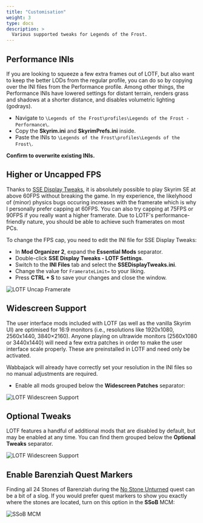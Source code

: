 ```yaml
---
title: "Customisation"
weight: 3
type: docs
description: >
  Various supported tweaks for Legends of the Frost.
---
```


## Performance INIs

If you are looking to squeeze a few extra frames out of LOTF, but also want to keep the better LODs from the regular profile, you can do so by copying over the INI files from the Performance profile. Among other things, the Performance INIs have lowered settings for distant terrain, renders grass and shadows at a shorter distance, and disables volumetric lighting (godrays).

- Navigate to `\Legends of the Frost\profiles\Legends of the Frost - Performance\`.
- Copy the **Skyrim.ini** and **SkyrimPrefs.ini** inside.
- Paste the INIs to `\Legends of the Frost\profiles\Legends of the Frost\`.

**Confirm to overwrite existing INIs.**

## Higher or Uncapped FPS

Thanks to [SSE Display Tweaks](https://www.nexusmods.com/skyrimspecialedition/mods/34705), it is absolutely possible to play Skyrim SE at above 60FPS without breaking the game. In my experience, the likelyhood of (minor) physics bugs occuring increases with the framerate which is why I personally prefer capping at 60FPS. You can also try capping at 75FPS or 90FPS if you really want a higher framerate. Due to LOTF's performance-friendly nature, you should be able to achieve such framerates on most PCs.

To change the FPS cap, you need to edit the INI file for SSE Display Tweaks:

- In **Mod Organizer 2**, expand the **Essential Mods** separator.
- Double-click **SSE Display Tweaks - LOTF Settings**.
- Switch to the **INI Files** tab and select the **SSEDisplayTweaks.ini**.
- Change the value for `FramerateLimit=` to your liking.
- Press **CTRL + S** to save your changes and close the window.

![LOTF Uncap Framerate](/Pictures/lotf/customisation/lotf-uncap-framerate.png)

## Widescreen Support

The user interface mods included with LOTF (as well as the vanilla Skyrim UI) are optimised for 16:9 monitors (i.e., resolutions like 1920x1080, 2560x1440, 3840×2160). Anyone playing on ultrawide monitors (2560x1080 or 3440x1440) will need a few extra patches in order to make the user interface scale properly. These are preinstalled in LOTF and need only be activated.

Wabbajack will already have correctly set your resolution in the INI files so no manual adjustments are required.

- Enable all mods grouped below the **Widescreen Patches** separator:

![LOTF Widescreen Support](/Pictures/lotf/customisation/lotf-widescreen-support.png)

## Optional Tweaks

LOTF features a handful of additional mods that are disabled by default, but may be enabled at any time. You can find them grouped below the **Optional Tweaks** separator.

![LOTF Widescreen Support](/Pictures/lotf/customisation/lotf-optional-tweaks.png)

## Enable Barenziah Quest Markers

Finding all 24 Stones of Barenziah during the [No Stone Unturned](https://en.uesp.net/wiki/Skyrim:No_Stone_Unturned) quest can be a bit of a slog. If you would prefer quest markers to show you exactly where the stones are located, turn on this option in the **SSoB** MCM:

![SSoB MCM](/Pictures/lotf/lotf-ssob-mcm.jpg)